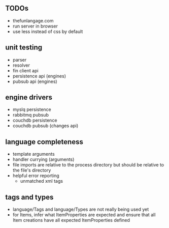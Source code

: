 TODOs
-----
- thefunlangage.com
- run server in browser
- use less instead of css by default

unit testing
------------
- parser
- resolver
- fin client api
- persistence api (engines)
- pubsub api (engines)

engine drivers
--------------
- myslq persistence
- rabbitmq pubsub
- couchdb persistence
- couchdb pubsub (changes api)

language completeness
---------------------
- template arguments
- handler currying (arguments)
- file imports are relative to the process directory but should be relative to the file's directory
- helpful error reporting
	- unmatched xml tags

tags and types
--------------
- language/Tags and language/Types are not really being used yet
- for Items, infer what ItemProperties are expected and ensure that all Item creations have all expected ItemProperties defined
